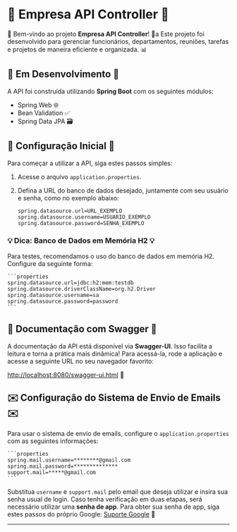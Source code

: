 # 🌟 Empresa API Controller 🌟

🎉 Bem-vindo ao projeto **Empresa API Controller**! 🎉a
Este projeto foi desenvolvido para gerenciar funcionários, departamentos, reuniões, tarefas e projetos de maneira eficiente e organizada. 📊

## 🚧 Em Desenvolvimento 🚧

A API foi construída utilizando **Spring Boot** com os seguintes módulos:

- Spring Web 🌐
- Bean Validation ✅
- Spring Data JPA 🗃️

## 🔧 Configuração Inicial 🔧

Para começar a utilizar a API, siga estes passos simples:

1. Acesse o arquivo `application.properties`.
2. Defina a URL do banco de dados desejado, juntamente com seu usuário e senha, como no exemplo abaixo:

    ```properties
    spring.datasource.url=URL_EXEMPLO
    spring.datasource.username=USUARIO_EXEMPLO
    spring.datasource.password=SENHA_EXEMPLO
    ```

### 💡 Dica: Banco de Dados em Memória H2 💡

Para testes, recomendamos o uso do banco de dados em memória H2. Configure da seguinte forma:

    ```properties
    spring.datasource.url=jdbc:h2:mem:testdb
    spring.datasource.driverClassName=org.h2.Driver
    spring.datasource.username=sa
    spring.datasource.password=password
    ```

## 📜 Documentação com Swagger 📜

A documentação da API está disponível via **Swagger-UI**. Isso facilita a leitura e torna a prática mais dinâmica! Para acessá-la, rode a aplicação e acesse a seguinte URL no seu navegador favorito:

[http://localhost:8080/swagger-ui.html](http://localhost:8080/swagger-ui.html) 🚀

## ✉️ Configuração do Sistema de Envio de Emails ✉️

Para usar o sistema de envio de emails, configure o `application.properties` com as seguintes informações:

    ```properties
    spring.mail.username=********@gmail.com
    spring.mail.password=**************
    support.mail=*****@gmail.com
    ```

Substitua `username` e `support.mail` pelo email que deseja utilizar e insira sua senha usual de login. Caso tenha verificação em duas etapas, será necessário utilizar uma **senha de app**. Para obter sua senha de app, siga estes passos do próprio Google: [Suporte Google](https://support.google.com/accounts/answer/185833?hl=pt-BR) 🔐

---


